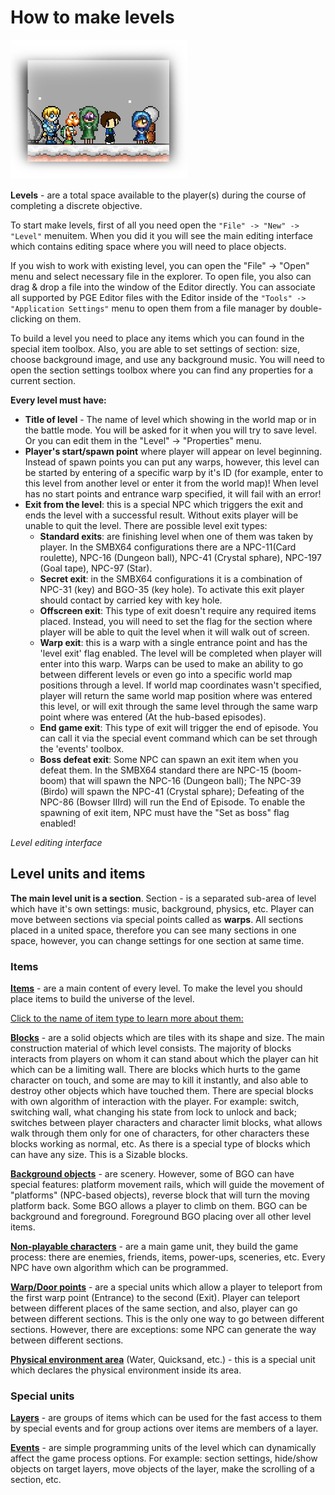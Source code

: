 # How to make levels

![HowToLevels](Intro/QuickStart/HowToMakeLevels.png)

**Levels** - are a total space available to the player(s) during the
course of completing a discrete objective.


To start make levels, first of all you need open the 
`"File" -> "New" -> "Level"` menuitem. When you did it you will see the
main editing interface which contains editing space where you will
need to place objects.


If you wish to work with existing level, you can open the "File" -> "Open"
menu and select necessary file in the explorer. To open file, you also can 
drag & drop a file into the window of the Editor directly. You can associate
all supported by PGE Editor files with the Editor inside of the
`"Tools" -> "Application Settings"` menu to open them from a file manager by
double-clicking on them.

To build a level you need to place any items which you can found in the
special item toolbox. Also, you are able to set settings of section: size, 
choose background image, and use any background music. You will need to open 
the section settings toolbox where you can find any properties for a current
section.

**Every level must have:**

* **Title of level** - The name of level which showing in the world map
or in the battle mode. You will be asked for it when you will try to save level.
Or you can edit them in the "Level" -> "Properties" menu.
* **Player's start/spawn point** where player will appear on level beginning.
Instead of spawn points you can put any warps, however, this level
can be started by entering of a specific warp by it's ID (for example, enter 
to this level from another level or enter it from the world map)! When level has 
no start points and entrance warp specified, it will fail with an error!
* **Exit from the level**: this is a special NPC which triggers the exit and ends
the level with a successful result. Without exits player will be unable 
to quit the level. There are possible level exit types: 
  * **Standard exits**: are finishing level when one of them was taken by
  player. In the SMBX64 configurations there are a NPC-11(Card roulette),
  NPC-16 (Dungeon ball), NPC-41 (Crystal sphare), NPC-197 (Goal tape),
  NPC-97 (Star).
  * **Secret exit**: in the SMBX64 configurations it is a combination of
  NPC-31 (key) and BGO-35 (key hole). To activate this exit player
  should contact by carried key with key hole.
  * **Offscreen exit**: This type of exit doesn't require any required items 
  placed. Instead, you will need to set the flag for the section where player will be
  able to quit the level when it will walk out of screen.
  * **Warp exit**: this is a warp with a single entrance point and has the
  'level exit' flag enabled. The level will be completed when player will
  enter into this warp. Warps can be used to make an ability to go between
  different levels or even go into a specific world map positions through 
  a level. If world map coordinates wasn't specified, player will return 
  the same world map position where was entered this level, or will exit through 
  the same level through the same warp point where was entered (At the hub-based
  episodes).
  * **End game exit**: This type of exit will trigger the end of episode.
  You can call it via the special event command which can be set through
  the 'events' toolbox.
  * **Boss defeat exit**: Some NPC can spawn an exit item when you defeat them. 
  In the SMBX64 standard there are NPC-15 (boom-boom) that will spawn the NPC-16 (Dungeon ball);
  The NPC-39 (Birdo) will spawn the NPC-41 (Crystal sphare);
  Defeating of the NPC-86 (Bowser IIIrd) will run the End of Episode. 
  To enable the spawning of exit item, NPC must have the "Set as boss" flag enabled!


_Level editing interface_

<ImageZoom 
  alt="EditorInterface"
  url="screenshots/LevelEditing/005_levelEditingSpace.png" 
  :border="true"
/>


## Level units and items

**The main level unit is a section**. Section - is a separated sub-area of
level which have it's own settings: music, background, physics, etc.
Player can move between sections via special points called as **warps**. All sections
placed in a united space, therefore you can see many sections in one space,
however, you can change settings for one section at same time.


### Items

**[Items](../../EditLevel/Items)** - are a main content of every level. To make the level you should
place items to build the universe of the level.

<u>Click to the name of item type to learn more about them:</u>

**[Blocks](../../EditLevel/Items#blocks)** - are a solid objects which are 
tiles with its shape and size. The main construction material of which level 
consists. The majority of blocks interacts from players on whom it can stand
about which the player can hit which can be a limiting wall. There are blocks
which hurts to the game character on touch, and some are may to kill it
instantly, and also able to destroy other objects which have touched them. 
There are special blocks with own algorithm of interaction with the player. 
For example: switch, switching wall, what changing his state from lock to 
unlock and back; switches between player characters and character limit blocks, 
what allows walk through them only for one of characters, for other characters
these blocks working as normal, etc. As there is a special type of blocks
which can have any size. This is a Sizable blocks.

**[Background objects](../../EditLevel/Items#bgo)** - are scenery. However, some 
of BGO can have special features: platform movement rails, which will guide the movement 
of "platforms" (NPC-based objects), reverse block that will turn the moving platform back. 
Some BGO allows a player to climb on them. BGO can be background and foreground.
Foreground BGO placing over all other level items.

**[Non-playable characters](../../EditLevel/Items#npc)** - are a main game unit, they build
the game process: there are enemies, friends, items, power-ups, sceneries, etc.
Every NPC have own algorithm which can be programmed.

**[Warp/Door points](../../EditLevel/Items#warps)** - are a special units which allow a player 
to teleport from the first warp point (Entrance) to the second (Exit). 
Player can teleport between different places of the same section, and also, player can go between 
different sections. This is the only one way to go between different sections. However, there are
exceptions: some NPC can generate the way between different sections.

**[Physical environment area](../../EditLevel/Items#physical-environments)** (Water, Quicksand, etc.) - this is a
special unit which declares the physical environment inside its area.


### Special units
**[Layers](../../EditLevel/Layers)** - are groups of items which can be used for the fast access to
them by special events and for group actions over items are members of a layer.

**[Events](../../EditLevel/Events)** - are simple programming units of the level which can dynamically 
affect the game process options. For example: section settings, hide/show objects on target layers,
move objects of the layer, make the scrolling of a section, etc.
